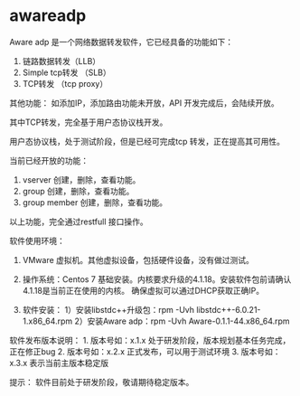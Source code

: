 # awareadp
Aware adp 是一个网络数据转发软件，它已经具备的功能如下：

1. 链路数据转发（LLB）
2. Simple tcp转发 （SLB）
3. TCP转发 （tcp proxy）

其他功能：
   如添加IP，添加路由功能未开放，API 开发完成后，会陆续开放。

其中TCP转发，完全基于用户态协议栈开发。

用户态协议栈，处于测试阶段，但是已经可完成tcp 转发，正在提高其可用性。


当前已经开放的功能：
1. vserver 创建，删除，查看功能。
2. group  创建，删除，查看功能。
3. group member  创建，删除，查看功能。

以上功能，完全通过restfull 接口操作。

软件使用环境：

1. VMware 虚拟机。其他虚拟设备，包括硬件设备，没有做过测试。
2. 操作系统：Centos 7 基础安装。内核要求升级的4.1.18。安装软件包前请确认4.1.18是当前正在使用的内核。
                   确保虚拟可以通过DHCP获取正确IP。
                   
3. 软件安装：
     1）安装libstdc++升级包：rpm -Uvh  libstdc++-6.0.21-1.x86_64.rpm
     2）安装Aware adp：rpm -Uvh Aware-0.1.1-44.x86_64.rpm


软件发布版本说明：
    1. 版本号如：x.1.x 处于研发阶段，版本规划基本任务完成，正在修正bug
    2. 版本号如：x.2.x 正式发布，可以用于测试环境
    3. 版本号如：x.3.x 表示当前主版本稳定版

提示：
    软件目前处于研发阶段，敬请期待稳定版本。

